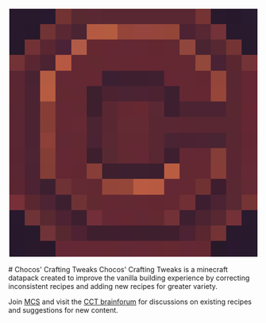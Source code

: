 <p align="center">
  <img src="https://github.com/mygazthehealer/chocos-crafting-tweaks/blob/master/logo.png?raw=true">
</p>
# Chocos' Crafting Tweaks
Chocos' Crafting Tweaks is a minecraft datapack created to improve the vanilla building experience by correcting inconsistent recipes and adding new recipes for greater variety.

Join [MCS](https://discord.com/invite/NtVxyW5) and visit the [CCT brainforum](https://discord.com/channels/308744621616529410/1127471785420529704) for discussions on existing recipes and suggestions for new content.
